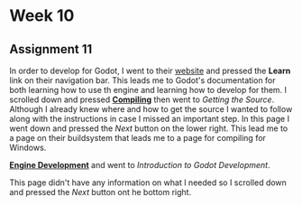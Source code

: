 # Week 10

## Assignment 11


In order to develop for Godot, I went to their [website](https://godotengine.org/) and pressed the  __Learn__ link on their navigation bar. 
This leads me to Godot's documentation for both learning how to use th engine and learning how to develop for them. I scrolled down and pressed
[__Compiling__](https://godot.readthedocs.io/en/3.0/development/compiling/index.html) then went to _Getting the Source_. Although I already knew where and how to get the source
I wanted to follow along with the instructions in case I missed an important step. In this page I went down and pressed the _Next_ button on the lower right. 
This lead me to a page on their buildsystem that leads me to a page for compiling for Windows. 



[__Engine Development__](https://godot.readthedocs.io/en/3.0/development/cpp/index.html) and went to _Introduction to Godot Development_.
   
This page didn't have any information on what I needed so I scrolled down and pressed the _Next_ button ont he bottom right. 
